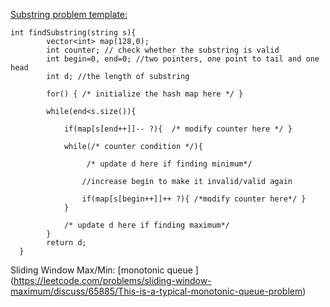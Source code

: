 
[Substring problem template:](https://leetcode.com/problems/minimum-window-substring/discuss/26808/Here-is-a-10-line-template-that-can-solve-most-'substring'-problems)
```
int findSubstring(string s){
        vector<int> map(128,0);
        int counter; // check whether the substring is valid
        int begin=0, end=0; //two pointers, one point to tail and one  head
        int d; //the length of substring

        for() { /* initialize the hash map here */ }

        while(end<s.size()){

            if(map[s[end++]]-- ?){  /* modify counter here */ }

            while(/* counter condition */){ 
                 
                 /* update d here if finding minimum*/

                //increase begin to make it invalid/valid again
                
                if(map[s[begin++]]++ ?){ /*modify counter here*/ }
            }  

            /* update d here if finding maximum*/
        }
        return d;
  }
```

Sliding Window Max/Min: [monotonic queue ] (https://leetcode.com/problems/sliding-window-maximum/discuss/65885/This-is-a-typical-monotonic-queue-problem)
